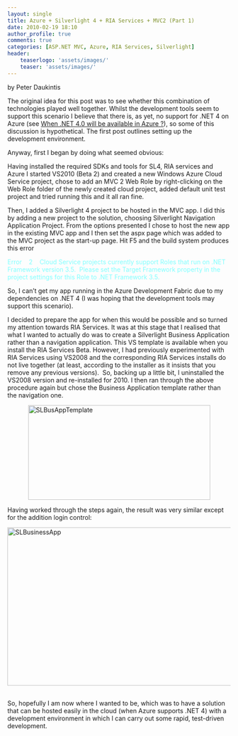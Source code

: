 ```yaml
---
layout: single
title: Azure + Silverlight 4 + RIA Services + MVC2 (Part 1)
date: 2010-02-19 18:10
author_profile: true
comments: true
categories: [ASP.NET MVC, Azure, RIA Services, Silverlight]
header:
    teaserlogo: 'assets/images/'
    teaser: 'assets/images/'
---
```

<div id="msgcns!4F1B7368284539E5!176" class="bvMsg"><p>by Peter Daukintis </p> <p>The original idea for this post was to see whether this combination of technologies played well together. Whilst the development tools seem to support this scenario I believe that there is, as yet, no support for .NET 4 on Azure (see <a href="http://social.msdn.microsoft.com/Forums/en-US/windowsazure/thread/f9fd7247-0893-447e-bb5a-494bc9543e8a" target="_blank">When .NET 4.0 will be available in Azure ?</a>), so some of this discussion is hypothetical. The first post outlines setting up the development environment.</p> <p>Anyway, first I began by doing what seemed obvious:</p> <p>Having installed the required SDKs and tools for SL4, RIA services and Azure I started VS2010 (Beta 2) and created a new Windows Azure Cloud Service project, chose to add an MVC 2 Web Role by right-clicking on the Web Role folder of the newly created cloud project, added default unit test project and tried running this and it all ran fine. </p> <p>Then, I added a Silverlight 4 project to be hosted in the MVC app. I did this by adding a new project to the solution, choosing Silverlight Navigation Application Project. From the options presented I chose to host the new app in the existing MVC app and I then set the aspx page which was added to the MVC project as the start-up page. Hit F5 and the build system produces this error </p> <p><font color="#80ffff">Error    2    Cloud Service projects currently support Roles that run on .NET Framework version 3.5.  Please set the Target Framework property in the project settings for this Role to .NET Framework 3.5.   </font> <p>So, I can’t get my app running in the Azure Development Fabric due to my dependencies on .NET 4 (I was hoping that the development tools may support this scenario).</p> <p>I decided to prepare the app for when this would be possible and so turned my attention towards RIA Services. It was at this stage that I realised that what I wanted to actually do was to create a Silverlight Business Application rather than a navigation application. This VS template is available when you install the RIA Services Beta. However, I had previously experimented with RIA Services using VS2008 and the corresponding RIA Services installs do not live together (at least, according to the installer as it insists that you remove any previous versions).  So, backing up a little bit, I uninstalled the VS2008 version and re-installed for 2010. I then ran through the above procedure again but chose the Business Application template rather than the navigation one.</p> <p><a href="https://omlweq.bay.livefilestore.com/y1m01SiDVnHnvNe1TlGAA8YE-hSofqX0tr6YD057QEb9feBVYU15jH2ApzhEWmvGaG9AbgbUZoGr2WfRvUbVlSMWbBgZvMfnneWc5PUVz_nsY8SYCfFYZt1-iBrmqLpVv-bSli51FwQG5bpCydXu3ne1w/SLBusAppTemplate[3].png" rel="WLPP"><img style="display:block;float:none;margin-left:auto;margin-right:auto;border-width:0;" title="SLBusAppTemplate" border="0" alt="SLBusAppTemplate" src="https://omlweq.bay.livefilestore.com/y1mX7BTC8a4dPG2Sp62krhWtn9bdArLFRaKJIZG1wS-N1GIpMtdXaOOrxwqnNKE687gtIz0V7q7AZpYnSFy7xiqViy011ORIEwWV3enIdHYkPtrZJUTQ1PZUUhUO3cGVMrlQ9DBVayxAangay3hv5SQ6g/SLBusAppTemplate_thumb[1].png" width="411" height="213" /></a> </p> <p>Having worked through the steps again, the result was very similar except for the addition login control:</p> <p><a href="{{ site.baseurl }}/assets/images/2010/09/slbusinessapp5b35d.png" rel="WLPP"><img style="display:block;float:none;margin-left:auto;margin-right:auto;border-width:0;" title="SLBusinessApp" border="0" alt="SLBusinessApp" src="{{ site.baseurl }}/assets/images/2010/09/slbusinessapp5b35d.png?w=300" width="575" height="356" /></a>  </p> <p></p> <p></p> <p>So, hopefully I am now where I wanted to be, which was to have a solution that can be hosted easily in the cloud (when Azure supports .NET 4) with a development environment in which I can carry out some rapid, test-driven development.</p>  </div>
